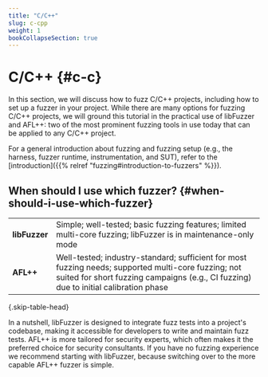 ```yaml
---
title: "C/C++"
slug: c-cpp
weight: 1
bookCollapseSection: true
---
```


# C/C++ {#c-c}

In this section, we will discuss how to fuzz C/C++ projects, including how to set up a fuzzer in your project. While there are many options for fuzzing C/C++ projects, we will ground this tutorial in the practical use of libFuzzer and AFL++: two of the most prominent fuzzing tools in use today that can be applied to any C/C++ project.

For a general introduction about fuzzing and fuzzing setup (e.g., the harness, fuzzer runtime, instrumentation, and SUT), refer to the [introduction]({{% relref "fuzzing#introduction-to-fuzzers" %}}). 


## When should I use which fuzzer? {#when-should-i-use-which-fuzzer}

|||
|--- |--- |
|**libFuzzer**|Simple; well-tested; basic fuzzing features; limited multi-core fuzzing; libFuzzer is in maintenance-only mode|
|**AFL++**|Well-tested; industry-standard; sufficient for most fuzzing needs; supported multi-core fuzzing; not suited for short fuzzing campaigns (e.g., CI fuzzing) due to initial calibration phase|
{.skip-table-head}

In a nutshell, libFuzzer is designed to integrate fuzz tests into a project's codebase, making it accessible for developers to write and maintain fuzz tests. AFL++ is more tailored for security experts, which often makes it the preferred choice for security consultants. If you have no fuzzing experience we recommend starting with libFuzzer, because switching over to the more capable AFL++ fuzzer is simple.

